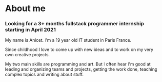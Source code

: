 # About me
### Looking for a 3+ months fullstack programmer internship starting in April 2021

My name is Anicet. I'm a 19 year old IT student in Paris France.

Since childhood I love to come up with new ideas and to work on my very own creative projects.

My two main skills are programming and art. But I often hear I'm good at leading and organizing teams and projects,
getting the work done, teaching complex topics and writing about stuff.
